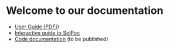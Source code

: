 # Welcome to our documentation

- [User Guide (PDF)](./UserGuide_v050224.pdf))
- [Interactive guide to SolPoc](./JupyterNotebook/readme.md)
- [Code documentation](./sphinx) (to be published)

